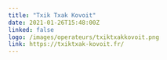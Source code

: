 ```yaml
---
title: "Txik Txak Kovoit"
date: 2021-01-26T15:48:00Z
linked: false
logo: /images/operateurs/txiktxakkovoit.png
link: https://txiktxak-kovoit.fr/
---
```

